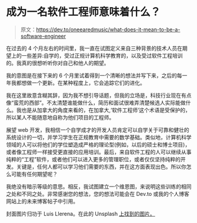 # 成为一名软件工程师意味着什么？

> 原文：<https://dev.to/oneearedmusic/what-does-it-mean-to-be-a-software-engineer>

在过去的 4 个月左右的时间里，我一直在试图定义来自三种背景的技术人员在期望上的一些差异:自学的，受过正规计算机科学教育的，以及受过软件工程培训的。我真的很想听听你对自己和他人的期望。

我的意图是在接下来的 6 个月里试着得到一个清晰的想法并写下来，之后的每一年我都想做一个更新。在某种程度上，它会追踪它们的进化。

我在这里故意含糊其辞，因为我不想引导话题，但我的立场是，科技行业现在有点像“蛮荒的西部”。不太清楚谁能做什么，简历和面试很难弄清楚候选人实际能做什么。我也是从加拿大的角度来看的，在加拿大,‘软件工程师’这个术语是受保护的，所以某人不能随意地自称为他们项目的工程师。

展望 web 开发，我相信一个自学成才的开发人员肯定可以自学关于可靠和健壮的系统设计的一切，并学习学生在正规教育中需要的数学基础。类似地，计算机科学领域的人可以将他们的学位塑造成严格的理论型(例如，以后的硕士和博士项目)，或者像工程师一样接受更直接的应用培训。最后，来自软件工程的人可以继续从事纯粹的“工程”软件，或者他们可以进入更多的管理职位，或者仅仅坚持纯粹的开发。关键是，任何人都可以学习他们需要的东西，并在这方面表现出色。所以你怎么可能有任何期望呢？

我绝没有暗示等级的意思。相反，我试图建立一个维恩图，来说明这些训练的相同之处和不同之处。非常感谢您的想法，您的想法可能会在 Dev.to 或我的个人博客网站上的未来博客帖子中引用。

封面图片归功于 Luis Llerena。在此的 Unsplash [上找到的图片。](https://unsplash.com/photos/t5BvA-Q_m_Y)